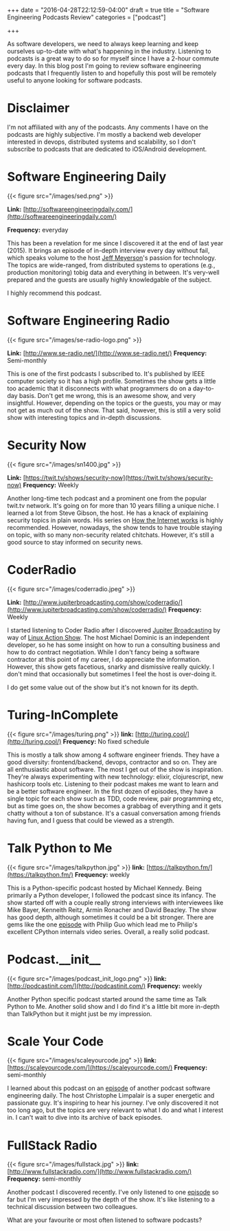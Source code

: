 +++
date = "2016-04-28T22:12:59-04:00"
draft = true
title = "Software Engineering Podcasts Review"
categories = ["podcast"]

+++

As software developers, we need to always keep learning and keep ourselves up-to-date with what's happening in the industry. Listening to podcasts is a great way to do so for myself since I have a 2-hour commute every day. In this blog post I'm going to review software engineering podcasts that I frequently listen to and hopefully this post will be remotely useful to anyone looking for software podcasts.

Disclaimer
==========

I'm not affiliated with any of the podcasts. Any comments I have on the podcasts are highly subjective. I'm mostly a backend web developer interested in devops, distributed systems and scalability, so I don't subscribe to podcasts that are dedicated to iOS/Android development.

Software Engineering Daily
==========================

{{< figure src="/images/sed.png" >}}

**Link:** [http://softwareengineeringdaily.com/](http://softwareengineeringdaily.com/)

**Frequency:** everyday

This has been a revelation for me since I discovered it at the end of last year (2015). It brings an episode of in-depth interview every day without fail, which speaks volume to the host [Jeff Meyerson](https://twitter.com/the_prion)'s passion for technology. The topics are wide-ranged, from distributed systems to operations (e.g., production monitoring) tobig data and everything in between. It's very-well prepared and the guests are usually highly knowledgable of the subject.

I highly recommend this podcast.

Software Engineering Radio
==========================

{{< figure src="/images/se-radio-logo.png" >}}

**Link:** [http://www.se-radio.net/](http://www.se-radio.net/)
**Frequency:** Semi-monthly

This is one of the first podcasts I subscribed to. It's published by IEEE computer society so it has a high profile. Sometimes the show gets a little too academic that it disconnects with what programmers do on a day-to-day basis. Don't get me wrong, this is an awesome show, and very insightful. However, depending on the topics or the guests, you may or may not get as much out of the show. That said, however, this is still a very solid show with interesting topics and in-depth discussions.

Security Now
============

{{< figure src="/images/sn1400.jpg" >}}

**Link:** [https://twit.tv/shows/security-now](https://twit.tv/shows/security-now)
**Frequency:** Weekly

Another long-time tech podcast and a prominent one from the popular twit.tv network. It's going on for more than 10 years filling a unique niche. I learned a lot from Steve Gibson, the host. He has a knack of explaining security topics in plain words. His series on [How the Internet works](https://twit.tv/shows/security-now/episodes/309) is highly recommended. However, nowadays, the show tends to have trouble staying on topic, with so many non-security related chitchats. However, it's still a good source to stay informed on security news.

CoderRadio
==========

{{< figure src="/images/coderradio.jpeg" >}}

**Link:** [http://www.jupiterbroadcasting.com/show/coderradio/](http://www.jupiterbroadcasting.com/show/coderradio/)
**Frequency:** Weekly

I started listening to Coder Radio after I discovered [Jupiter Broadcasting](http://www.jupiterbroadcasting.com/) by way of [Linux Action Show](http://www.jupiterbroadcasting.com/show/linuxactionshow/). The host Michael Dominic is an independent developer, so he has some insight on how to run a consulting business and how to do contract negotiation. While I don't fancy being a software contractor at this point of my career, I do appreciate the information. However, this show gets facetious, snarky and dismissive really quickly. I don't mind that occasionally but sometimes I feel the host is over-doing it.

I do get some value out of the show but it's not known for its depth.

Turing-InComplete
=================

{{< figure src="/images/turing.png" >}}
**link:** [http://turing.cool/](http://turing.cool/)
**Frequency:** No fixed schedule

This is mostly a talk show among 4 software engineer friends. They have a good diversity: frontend/backend, devops, contractor and so on. They are all enthusiastic about software. The most I get out of the show is inspiration. They're always experimenting with new technology: elixir, clojurescript, new hashicorp tools etc. Listening to their podcast makes me want to learn and be a better software engineer. In the first dozen of episodes, they have a single topic for each show such as TDD, code review, pair programming etc, but as time goes on, the show becomes a grabbag of everything and it gets chatty without a ton of substance. It's a casual conversation among friends having fun, and I guess that could be viewed as a strength.

Talk Python to Me
=================

{{< figure src="/images/talkpython.jpg" >}}
**link:** [https://talkpython.fm/](https://talkpython.fm/)
**Frequency:** weekly

This is a Python-specific podcast hosted by Michael Kennedy. Being primarily a Python developer, I followed the podcast since its infancy. The show started off with a couple really strong interviews with interviewees like Mike Bayer, Kenneith Reitz, Armin Ronacher and David Beazley. The show has good depth, although sometimes it could be a bit stronger. There are gems like the one [episode](https://talkpython.fm/episodes/show/22/cpython-internals-and-learning-python-with-pythontutor.com) with Philip Guo which lead me to Philip's excellent CPython internals video series. Overall, a really solid podcast.

Podcast.\_\_init\_\_
====================

{{< figure src="/images/podcast_init_logo.png" >}}
**link:** [http://podcastinit.com/](http://podcastinit.com/)
**Frequency:** weekly

Another Python specific podcast started around the same time as Talk Python to Me. Another solid show and I do find it's a little bit more in-depth than TalkPython but it might just be my impression.

Scale Your Code
===============

{{< figure src="/images/scaleyourcode.jpg" >}}
**link:** [https://scaleyourcode.com/](https://scaleyourcode.com/)
**Frequency:** semi-monthly

I learned about this podcast on an [episode](http://softwareengineeringdaily.com/2016/04/27/scale-code-christophe-limpalair/) of another podcast software engineering daily. The host Christophe Limpalair is a super energetic and passionate guy. It's inspiring to hear his journey. I've only discovered it not too long ago, but the topics are very relevant to what I do and what I interest in. I can't wait to dive into its archive of back episodes.

FullStack Radio
===============

{{< figure src="/images/fullstack.jpg" >}}
**link:** [http://www.fullstackradio.com/](http://www.fullstackradio.com/)
**Frequency:** semi-monthly

Another podcast I discovered recently. I've only listened to one [episode](http://www.fullstackradio.com/38) so far but I'm very impressed by the depth of the show. It's like listening to a technical discussion between two colleagues.


What are your favourite or most often listened to software podcasts?
